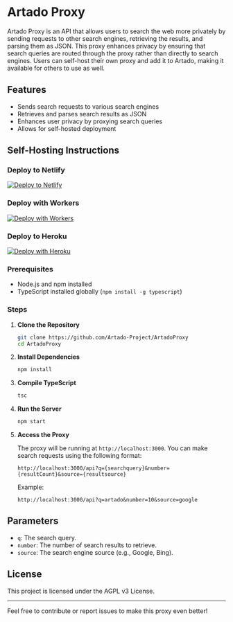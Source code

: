 # Artado Proxy

Artado Proxy is an API that allows users to search the web more privately by sending requests to other search engines, retrieving the results, and parsing them as JSON. This proxy enhances privacy by ensuring that search queries are routed through the proxy rather than directly to search engines. Users can self-host their own proxy and add it to Artado, making it available for others to use as well.

## Features

- Sends search requests to various search engines
- Retrieves and parses search results as JSON
- Enhances user privacy by proxying search queries
- Allows for self-hosted deployment

## Self-Hosting Instructions

### Deploy to Netlify

[![Deploy to Netlify](https://www.netlify.com/img/deploy/button.svg)](https://app.netlify.com/start/deploy?repository=https://github.com/Artado-Project/ArtadoProxy)

### Deploy with Workers

[![Deploy with Workers](https://deploy.workers.cloudflare.com/button)](https://deploy.workers.cloudflare.com/?url=https://github.com/Artado-Project/ArtadoProxy)

### Deploy to Heroku

[![Deploy with Heroku](https://www.herokucdn.com/deploy/button.svg)](https://heroku.com/deploy)

### Prerequisites

- Node.js and npm installed
- TypeScript installed globally (`npm install -g typescript`)

### Steps

1. **Clone the Repository**

   ```bash
   git clone https://github.com/Artado-Project/ArtadoProxy
   cd ArtadoProxy
   ```

2. **Install Dependencies**

   ```bash
   npm install
   ```

3. **Compile TypeScript**

   ```bash
   tsc
   ```

4. **Run the Server**

   ```bash
   npm start
   ```

5. **Access the Proxy**

   The proxy will be running at `http://localhost:3000`. You can make search requests using the following format:

   ```
   http://localhost:3000/api?q={searchquery}&number={resultCount}&source={resultsource}
   ```

   Example:

   ```
   http://localhost:3000/api?q=artado&number=10&source=google
   ```

## Parameters

- `q`: The search query.
- `number`: The number of search results to retrieve.
- `source`: The search engine source (e.g., Google, Bing).

## License

This project is licensed under the AGPL v3 License.

---

Feel free to contribute or report issues to make this proxy even better!
